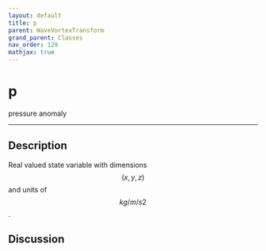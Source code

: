 ```yaml
---
layout: default
title: p
parent: WaveVortexTransform
grand_parent: Classes
nav_order: 129
mathjax: true
---
```


#  p

pressure anomaly


---

## Description
Real valued state variable with dimensions $$(x,y,z)$$ and units of $$kg/m/s2$$.

## Discussion

